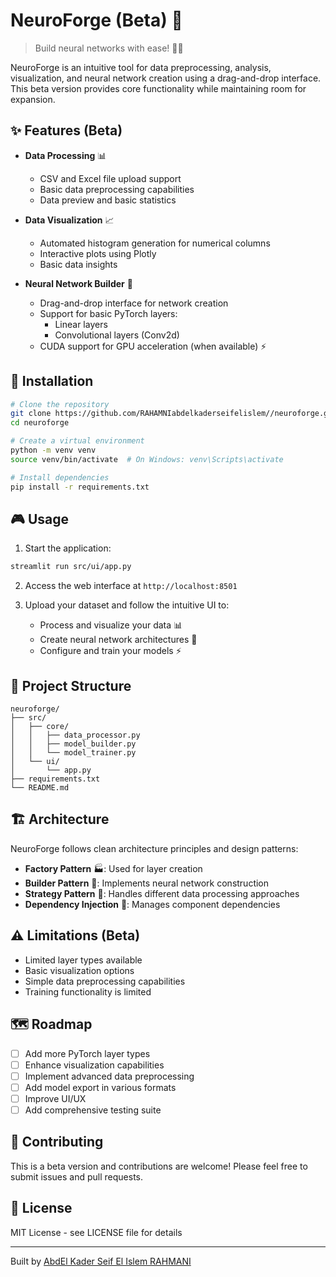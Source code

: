 # NeuroForge (Beta) 🚀

> Build neural networks with ease! 🧠✨

NeuroForge is an intuitive tool for data preprocessing, analysis, visualization, and neural network creation using a drag-and-drop interface. This beta version provides core functionality while maintaining room for expansion.

## ✨ Features (Beta)

- **Data Processing** 📊
  - CSV and Excel file upload support
  - Basic data preprocessing capabilities
  - Data preview and basic statistics

- **Data Visualization** 📈
  - Automated histogram generation for numerical columns
  - Interactive plots using Plotly
  - Basic data insights

- **Neural Network Builder** 🧠
  - Drag-and-drop interface for network creation
  - Support for basic PyTorch layers:
    - Linear layers
    - Convolutional layers (Conv2d)
  - CUDA support for GPU acceleration (when available) ⚡

## 🚀 Installation

```bash
# Clone the repository
git clone https://github.com/RAHAMNIabdelkaderseifelislem//neuroforge.git
cd neuroforge

# Create a virtual environment
python -m venv venv
source venv/bin/activate  # On Windows: venv\Scripts\activate

# Install dependencies
pip install -r requirements.txt
```

## 🎮 Usage

1. Start the application:
```bash
streamlit run src/ui/app.py
```

2. Access the web interface at `http://localhost:8501`

3. Upload your dataset and follow the intuitive UI to:
   - Process and visualize your data 📊
   - Create neural network architectures 🧠
   - Configure and train your models ⚡

## 📁 Project Structure

```
neuroforge/
├── src/
│   ├── core/
│   │   ├── data_processor.py
│   │   ├── model_builder.py
│   │   └── model_trainer.py
│   └── ui/
│       └── app.py
├── requirements.txt
└── README.md
```

## 🏗️ Architecture

NeuroForge follows clean architecture principles and design patterns:

- **Factory Pattern** 🏭: Used for layer creation
- **Builder Pattern** 🔨: Implements neural network construction
- **Strategy Pattern** 🎯: Handles different data processing approaches
- **Dependency Injection** 💉: Manages component dependencies

## ⚠️ Limitations (Beta)

- Limited layer types available
- Basic visualization options
- Simple data preprocessing capabilities
- Training functionality is limited

## 🗺️ Roadmap

- [ ] Add more PyTorch layer types
- [ ] Enhance visualization capabilities
- [ ] Implement advanced data preprocessing
- [ ] Add model export in various formats
- [ ] Improve UI/UX
- [ ] Add comprehensive testing suite

## 🤝 Contributing

This is a beta version and contributions are welcome! Please feel free to submit issues and pull requests.

## 📜 License

MIT License - see LICENSE file for details

---
Built by [AbdEl Kader Seif El Islem RAHMANI](https://github.com/RAHAMNIabdelkaderseifelislem/)